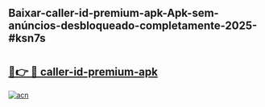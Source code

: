 ## Baixar-caller-id-premium-apk-Apk-sem-anúncios-desbloqueado-completamente-2025-#ksn7s

# <h2><a href="https://ainizakaria.my?title=caller-id-premium-apk&ref=20M">🔗👉 🔴 caller-id-premium-apk</a></h2>

[![acn](https://github.com/user-attachments/assets/0f9c940e-d8b0-45ae-aac7-cd30a18b3e1c)](https://ainizakaria.my?title=caller-id-premium-apk&ref=20M)

